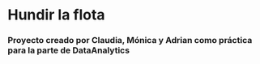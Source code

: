 # Hundir la flota
### Proyecto creado por Claudia, Mónica y Adrian como práctica para la parte de DataAnalytics
